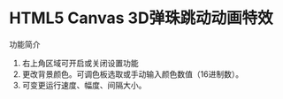 # HTML5 Canvas 3D弹珠跳动动画特效

功能简介
1. 右上角区域可开启或关闭设置功能
2. 更改背景颜色。可调色板选取或手动输入颜色数值（16进制数）。
3. 可变更运行速度、幅度、间隔大小。